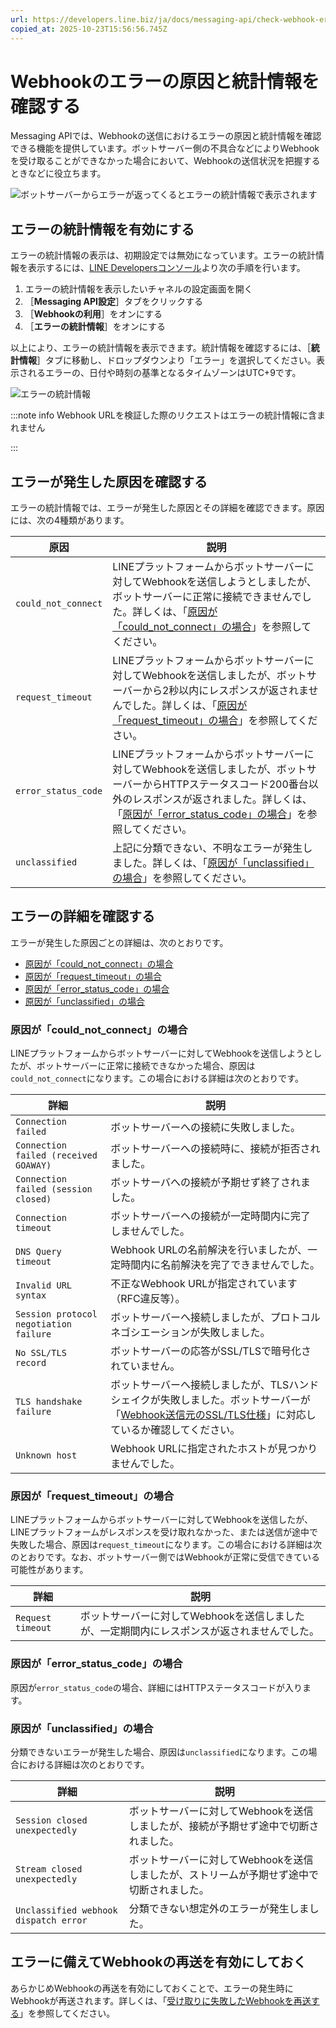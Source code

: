 ```yaml
---
url: https://developers.line.biz/ja/docs/messaging-api/check-webhook-error-statistics/
copied_at: 2025-10-23T15:56:56.745Z
---
```

# Webhookのエラーの原因と統計情報を確認する

Messaging APIでは、Webhookの送信におけるエラーの原因と統計情報を確認できる機能を提供しています。ボットサーバー側の不具合などによりWebhookを受け取ることができなかった場合において、Webhookの送信状況を把握するときなどに役立ちます。

![ボットサーバーからエラーが返ってくるとエラーの統計情報で表示されます](https://developers.line.biz/media/messaging-api/receiving-messages/webhook-error-ja.jpg)

## エラーの統計情報を有効にする

エラーの統計情報の表示は、初期設定では無効になっています。エラーの統計情報を表示するには、[LINE Developersコンソール](https://developers.line.biz/console/)より次の手順を行います。

1.  エラーの統計情報を表示したいチャネルの設定画面を開く
2.  ［**Messaging API設定**］タブをクリックする
3.  ［**Webhookの利用**］をオンにする
4.  ［**エラーの統計情報**］をオンにする

以上により、エラーの統計情報を表示できます。統計情報を確認するには、［**統計情報**］タブに移動し、ドロップダウンより「エラー」を選択してください。表示されるエラーの、日付や時刻の基準となるタイムゾーンはUTC+9です。

![エラーの統計情報](https://developers.line.biz/media/messaging-api/receiving-messages/error-statistics-ja.png)

:::note info
Webhook URLを検証した際のリクエストはエラーの統計情報に含まれません

:::

## エラーが発生した原因を確認する

エラーの統計情報では、エラーが発生した原因とその詳細を確認できます。原因には、次の4種類があります。

| 原因 | 説明 |
| --- | --- |
| `could_not_connect` | LINEプラットフォームからボットサーバーに対してWebhookを送信しようとしましたが、ボットサーバーに正常に接続できませんでした。詳しくは、「[原因が「could\_not\_connect」の場合](#reason-could-not-connect)」を参照してください。 |
| `request_timeout` | LINEプラットフォームからボットサーバーに対してWebhookを送信しましたが、ボットサーバーから2秒以内にレスポンスが返されませんでした。詳しくは、「[原因が「request\_timeout」の場合](#reason-request-timeout)」を参照してください。 |
| `error_status_code` | LINEプラットフォームからボットサーバーに対してWebhookを送信しましたが、ボットサーバーからHTTPステータスコード200番台以外のレスポンスが返されました。詳しくは、「[原因が「error\_status\_code」の場合](#reason-status-code)」を参照してください。 |
| `unclassified` | 上記に分類できない、不明なエラーが発生しました。詳しくは、「[原因が「unclassified」の場合](#reason-unclassified)」を参照してください。 |

## エラーの詳細を確認する

エラーが発生した原因ごとの詳細は、次のとおりです。

*   [原因が「could\_not\_connect」の場合](#reason-could-not-connect)
*   [原因が「request\_timeout」の場合](#reason-request-timeout)
*   [原因が「error\_status\_code」の場合](#reason-status-code)
*   [原因が「unclassified」の場合](#reason-unclassified)

### 原因が「could\_not\_connect」の場合

LINEプラットフォームからボットサーバーに対してWebhookを送信しようとしたが、ボットサーバーに正常に接続できなかった場合、原因は`could_not_connect`になります。この場合における詳細は次のとおりです。

| 詳細 | 説明 |
| --- | --- |
| `Connection failed` | ボットサーバーへの接続に失敗しました。 |
| `Connection failed (received GOAWAY)` | ボットサーバーへの接続時に、接続が拒否されました。 |
| `Connection failed (session closed)` | ボットサーバへの接続が予期せず終了されました。 |
| `Connection timeout` | ボットサーバーへの接続が一定時間内に完了しませんでした。 |
| `DNS Query timeout` | Webhook URLの名前解決を行いましたが、一定時間内に名前解決を完了できませんでした。 |
| `Invalid URL syntax` | 不正なWebhook URLが指定されています（RFC違反等）。 |
| `Session protocol negotiation failure` | ボットサーバーへ接続しましたが、プロトコルネゴシエーションが失敗しました。 |
| `No SSL/TLS record` | ボットサーバーの応答がSSL/TLSで暗号化されていません。 |
| `TLS handshake failure` | ボットサーバーへ接続しましたが、TLSハンドシェイクが失敗しました。ボットサーバーが「[Webhook送信元のSSL/TLS仕様](https://developers.line.biz/ja/docs/messaging-api/ssl-tls-spec-of-the-webhook-source/)」に対応しているか確認してください。 |
| `Unknown host` | Webhook URLに指定されたホストが見つかりませんでした。 |

### 原因が「request\_timeout」の場合

LINEプラットフォームからボットサーバーに対してWebhookを送信したが、LINEプラットフォームがレスポンスを受け取れなかった、または送信が途中で失敗した場合、原因は`request_timeout`になります。この場合における詳細は次のとおりです。なお、ボットサーバー側ではWebhookが正常に受信できている可能性があります。

| 詳細 | 説明 |
| --- | --- |
| `Request timeout` | ボットサーバーに対してWebhookを送信しましたが、一定期間内にレスポンスが返されませんでした。 |

### 原因が「error\_status\_code」の場合

原因が`error_status_code`の場合、詳細にはHTTPステータスコードが入ります。

### 原因が「unclassified」の場合

分類できないエラーが発生した場合、原因は`unclassified`になります。この場合における詳細は次のとおりです。

| 詳細 | 説明 |
| --- | --- |
| `Session closed unexpectedly` | ボットサーバーに対してWebhookを送信しましたが、接続が予期せず途中で切断されました。 |
| `Stream closed unexpectedly` | ボットサーバーに対してWebhookを送信しましたが、ストリームが予期せず途中で切断されました。 |
| `Unclassified webhook dispatch error` | 分類できない想定外のエラーが発生しました。 |

## エラーに備えてWebhookの再送を有効にしておく

あらかじめWebhookの再送を有効にしておくことで、エラーの発生時にWebhookが再送されます。詳しくは、「[受け取りに失敗したWebhookを再送する](https://developers.line.biz/ja/docs/messaging-api/receiving-messages/#webhook-redelivery)」を参照してください。